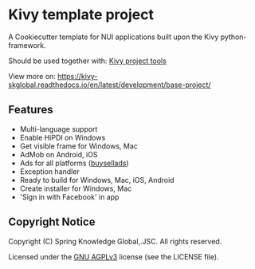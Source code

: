 # Kivy template project

A Cookiecutter template for NUI applications built upon the Kivy python-framework.

Should be used together with: [Kivy project tools](https://bitbucket.org/skglobal/kivy_project_tool)

View more on: https://kivy-skglobal.readthedocs.io/en/latest/development/base-project/

## Features

- Multi-language support
- Enable HiPDI on Windows
- Get visible frame for Windows, Mac
- AdMob on Android, iOS
- Ads for all platforms ([buysellads](http://buysellads.com))
- Exception handler
- Ready to build for Windows, Mac, iOS, Android
- Create installer for Windows, Mac
- 'Sign in with Facebook' in app

## Copyright Notice

Copyright (C) Spring Knowledge Global,.JSC. All rights reserved.

Licensed under the [GNU AGPLv3](https://choosealicense.com/licenses/agpl-3.0/)
license (see the LICENSE file).
